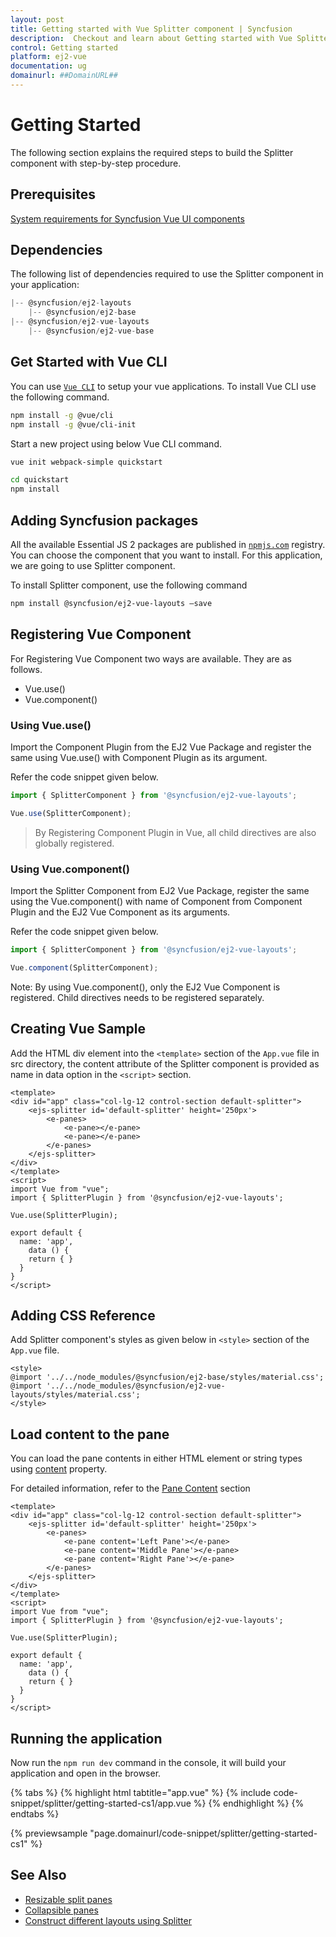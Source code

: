 ```yaml
---
layout: post
title: Getting started with Vue Splitter component | Syncfusion
description:  Checkout and learn about Getting started with Vue Splitter component of Syncfusion Essential JS 2 and more details.
control: Getting started 
platform: ej2-vue
documentation: ug
domainurl: ##DomainURL##
---
```


# Getting Started

The following section explains the required steps to build the Splitter component with step-by-step procedure.

## Prerequisites

[System requirements for Syncfusion Vue UI components](https://ej2.syncfusion.com/vue/documentation/system-requirements/)

## Dependencies

The following list of dependencies required to use the Splitter component in your application:

```js
|-- @syncfusion/ej2-layouts
    |-- @syncfusion/ej2-base
|-- @syncfusion/ej2-vue-layouts
    |-- @syncfusion/ej2-vue-base

```

## Get Started with Vue CLI

You can use [`Vue CLI`](https://github.com/vuejs/vue-cli) to setup your vue applications.
To install Vue CLI use the following command.

```bash
npm install -g @vue/cli
npm install -g @vue/cli-init
```

Start a new project using below Vue CLI command.

```bash
vue init webpack-simple quickstart

cd quickstart
npm install

```

## Adding Syncfusion packages

All the available Essential JS 2 packages are published in [`npmjs.com`](https://www.npmjs.com/~syncfusionorg) registry.
You can choose the component that you want to install. For this application, we are going to use Splitter component.

To install Splitter component, use the following command

```bash
npm install @syncfusion/ej2-vue-layouts –save
```

## Registering Vue Component

For Registering Vue Component two ways are available. They are as follows.
* Vue.use()
* Vue.component()

### Using Vue.use()

Import the Component Plugin from the EJ2 Vue Package and register the same using Vue.use() with Component Plugin as its argument.

Refer the code snippet given below.

```ts
import { SplitterComponent } from '@syncfusion/ej2-vue-layouts';

Vue.use(SplitterComponent);
```

> By Registering Component Plugin in Vue, all child directives are also globally registered.

### Using Vue.component()

Import the Splitter Component from EJ2 Vue Package, register the same using the Vue.component() with name of Component from Component Plugin and the EJ2 Vue Component as its arguments.

Refer the code snippet given below.

```ts
import { SplitterComponent } from '@syncfusion/ej2-vue-layouts';

Vue.component(SplitterComponent);
```

Note: By using Vue.component(), only the EJ2 Vue Component is registered. Child directives needs to be registered separately.

## Creating Vue Sample

Add the HTML div element into the `<template>` section of the `App.vue` file in src directory,
the content attribute of the Splitter component is provided as name in data option in the `<script>` section.

```
<template>
<div id="app" class="col-lg-12 control-section default-splitter">
    <ejs-splitter id='default-splitter' height='250px'>
        <e-panes>
            <e-pane></e-pane>
            <e-pane></e-pane>
        </e-panes>
    </ejs-splitter>
</div>
</template>
<script>
import Vue from "vue";
import { SplitterPlugin } from '@syncfusion/ej2-vue-layouts';

Vue.use(SplitterPlugin);

export default {
  name: 'app',
    data () {
    return { }
  }
}
</script>
```

## Adding CSS Reference

Add Splitter component's styles as given below in `<style>` section of the `App.vue` file.

```
<style>
@import '../../node_modules/@syncfusion/ej2-base/styles/material.css';
@import '../../node_modules/@syncfusion/ej2-vue-layouts/styles/material.css';
</style>
```

## Load content to the pane

You can load the pane contents in either HTML element or string types using [content](https://ej2.syncfusion.com/vue/documentation/api/splitter/#content) property.

For detailed information, refer to the [Pane Content](./pane-content/) section

```
<template>
<div id="app" class="col-lg-12 control-section default-splitter">
    <ejs-splitter id='default-splitter' height='250px'>
        <e-panes>
            <e-pane content='Left Pane'></e-pane>
            <e-pane content='Middle Pane'></e-pane>
            <e-pane content='Right Pane'></e-pane>
        </e-panes>
    </ejs-splitter>
</div>
</template>
<script>
import Vue from "vue";
import { SplitterPlugin } from '@syncfusion/ej2-vue-layouts';

Vue.use(SplitterPlugin);

export default {
  name: 'app',
    data () {
    return { }
  }
}
</script>
```

## Running the application

Now run the `npm run dev` command in the console, it will build your application and open in the browser.

{% tabs %}
{% highlight html tabtitle="app.vue" %}
{% include code-snippet/splitter/getting-started-cs1/app.vue %}
{% endhighlight %}
{% endtabs %}
        
{% previewsample "page.domainurl/code-snippet/splitter/getting-started-cs1" %}

## See Also

* [Resizable split panes](./resizing/)
* [Collapsible panes](./expand-collapse/)
* [Construct different layouts using Splitter](./different-layouts/)